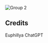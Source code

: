 ![Group 2](https://github.com/user-attachments/assets/ffe7559b-b4b6-4d0d-81c3-75b582344b27)

## Credits

Euphillya
ChatGPT
